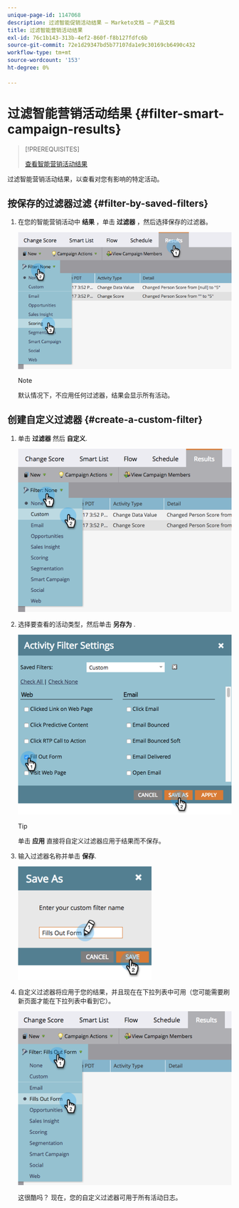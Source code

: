 ```yaml
---
unique-page-id: 1147068
description: 过滤智能促销活动结果 — Marketo文档 — 产品文档
title: 过滤智能营销活动结果
exl-id: 76c1b143-313b-4ef2-860f-f8b127fdfc6b
source-git-commit: 72e1d29347bd5b77107da1e9c30169cb6490c432
workflow-type: tm+mt
source-wordcount: '153'
ht-degree: 0%

---
```


# 过滤智能营销活动结果 {#filter-smart-campaign-results}

>[!PREREQUISITES]
>
>[查看智能营销活动结果](/help/marketo/product-docs/core-marketo-concepts/smart-campaigns/smart-campaign-data/view-smart-campaign-results.md)

过滤智能营销活动结果，以查看对您有影响的特定活动。

## 按保存的过滤器过滤 {#filter-by-saved-filters}

1. 在您的智能营销活动中 **结果** ，单击 **过滤器** ，然后选择保存的过滤器。

   ![](assets/resultsfilter-hands.png)

   >[!NOTE]
   >
   >默认情况下，不应用任何过滤器，结果会显示所有活动。

## 创建自定义过滤器 {#create-a-custom-filter}

1. 单击 **过滤器** 然后 **自定义**.

   ![](assets/filterscustom-hands.png)

1. 选择要查看的活动类型，然后单击 **另存为** .

   ![](assets/activityfiltersettings-hands.png)

   >[!TIP]
   >
   >单击 **应用** 直接将自定义过滤器应用于结果而不保存。

1. 输入过滤器名称并单击 **保存**.

   ![](assets/saveasfilter-hands.png)

1. 自定义过滤器将应用于您的结果，并且现在在下拉列表中可用（您可能需要刷新页面才能在下拉列表中看到它）。

   ![](assets/customfilter-hands.png)

   这很酷吗？ 现在，您的自定义过滤器可用于所有活动日志。
